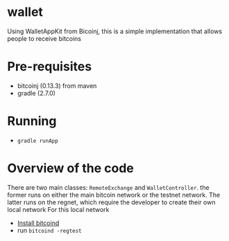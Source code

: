 # wallet
Using WalletAppKit from Bicoinj, this is a simple implementation that allows people to receive bitcoins

# Pre-requisites
* bitcoinj (0.13.3) from maven
* gradle (2.7.0)

# Running
* `gradle runApp`

# Overview of the code
There are two main classes: `RemoteExchange` and `WalletController`. the former runs on either the main bitcoin network or the testnet network. The latter runs on the regnet, which require the developer to create their own local network
For this local network
* [Install bitcoind](https://github.com/bitcoin/bitcoin/blob/master/doc/build-osx.md)
* run `bitcoind -regtest`
